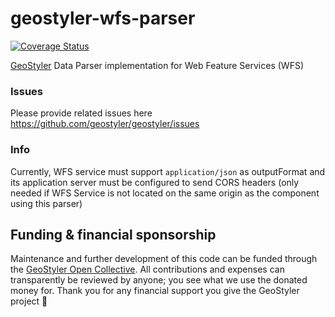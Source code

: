 # geostyler-wfs-parser

[![Coverage Status](https://coveralls.io/repos/github/geostyler/geostyler-wfs-parser/badge.svg?branch=main)](https://coveralls.io/github/geostyler/geostyler-wfs-parser?branch=main)

[GeoStyler](https://github.com/geostyler/geostyler/) Data Parser implementation for Web Feature Services (WFS)


### Issues
Please provide related issues here https://github.com/geostyler/geostyler/issues

### Info
Currently, WFS service must support `application/json` as outputFormat and its application server must be configured to send CORS headers (only needed if WFS Service is not located on the same origin as the component using this parser)

## <a name="funding"></a>Funding & financial sponsorship

Maintenance and further development of this code can be funded through the
[GeoStyler Open Collective](https://opencollective.com/geostyler). All contributions and
expenses can transparently be reviewed by anyone; you see what we use the donated money for.
Thank you for any financial support you give the GeoStyler project 💞
